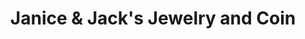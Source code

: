 ---
title: "Janice & Jack's Jewelry and Coin"
url: /wayne/janice-und-jacks-jewelry-and-coin/
shop: Schmuck
---